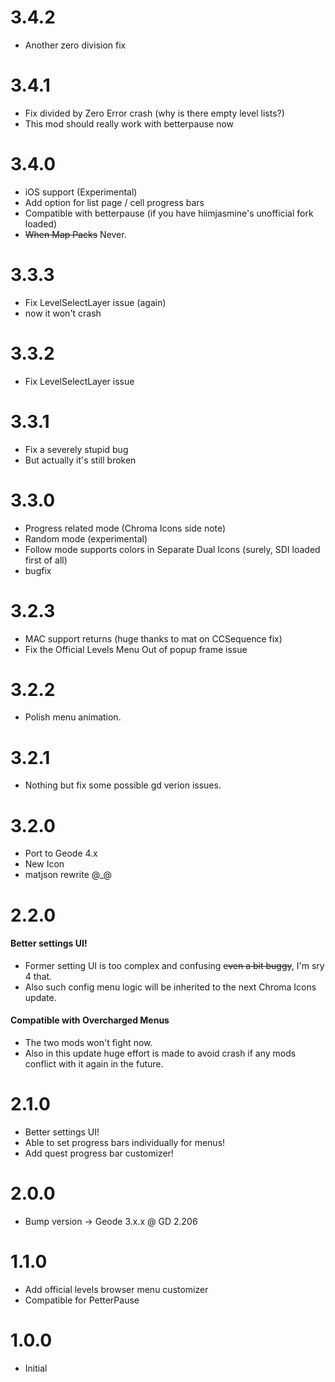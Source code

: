 # 3.4.2
- Another zero division fix

# 3.4.1
- Fix divided by Zero Error crash (why is there empty level lists?)
- This mod should really work with betterpause now

# 3.4.0
- iOS support (Experimental)  
- Add option for list page / cell progress bars  
- Compatible with betterpause (if you have hiimjasmine's unofficial fork loaded)
- ~~When Map Packs~~ Never.

# 3.3.3
- Fix LevelSelectLayer issue (again)  
- now it won't crash

# 3.3.2
- Fix LevelSelectLayer issue  
  
# 3.3.1
- Fix a severely stupid bug  
- But actually it's still broken  
  
# 3.3.0
- Progress related mode (Chroma Icons side note)  
- Random mode (experimental)  
- Follow mode supports colors in Separate Dual Icons (surely, SDI loaded first of all)  
- bugfix  

# 3.2.3
- MAC support returns (huge thanks to mat on CCSequence fix)  
- Fix the Official Levels Menu Out of popup frame issue  

# 3.2.2
- Polish menu animation.

# 3.2.1
- Nothing but fix some possible gd verion issues.  

# 3.2.0
- Port to Geode 4.x  
- New Icon  
- matjson rewrite @_@  

# 2.2.0
#### <cy>Better settings UI!</c>
- Former setting UI is too complex and confusing ~~even a bit buggy~~, I'm sry 4 that.  
- Also such config menu logic will be inherited to the next Chroma Icons update.
#### <cy>Compatible with Overcharged Menus</c>
- The two mods won't fight now.  
- Also in this update huge effort is made to avoid crash if any mods conflict with it again in the future.

# 2.1.0
- Better settings UI!  
- Able to set progress bars individually for menus!  
- Add quest progress bar customizer!  

# 2.0.0
- Bump version -> Geode 3.x.x @ GD 2.206  

# 1.1.0
- Add official levels browser menu customizer  
- Compatible for PetterPause  

# 1.0.0
- Initial